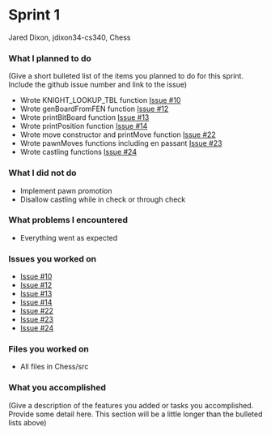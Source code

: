 # Sprint 1
Jared Dixon, jdixon34-cs340, Chess

### What I planned to do
(Give a short bulleted list of the items you planned to do for this sprint. Include the github issue number and link to the issue)
* Wrote KNIGHT_LOOKUP_TBL function [Issue #10](https://github.com/utk-cs340-fall22/Chess/issues/10)
* Wrote genBoardFromFEN function [Issue #12](https://github.com/utk-cs340-fall22/Chess/issues/12)
* Wrote printBitBoard function [Issue #13](https://github.com/utk-cs340-fall22/Chess/issues/13)
* Wrote printPosition function [Issue #14](https://github.com/utk-cs340-fall22/Chess/issues/14)
* Wrote move constructor and printMove function [Issue #22](https://github.com/utk-cs340-fall22/Chess/issues/22)
* Wrote pawnMoves functions including en passant [Issue #23](https://github.com/utk-cs340-fall22/Chess/issues/23)
* Wrote castling functions [Issue #24](https://github.com/utk-cs340-fall22/Chess/issues/24)


### What I did not do
* Implement pawn promotion
* Disallow castling while in check or through check

### What problems I encountered
* Everything went as expected

### Issues you worked on
* [Issue #10](https://github.com/utk-cs340-fall22/Chess/issues/10)
* [Issue #12](https://github.com/utk-cs340-fall22/Chess/issues/12)
* [Issue #13](https://github.com/utk-cs340-fall22/Chess/issues/13)
* [Issue #14](https://github.com/utk-cs340-fall22/Chess/issues/14)
* [Issue #22](https://github.com/utk-cs340-fall22/Chess/issues/22)
* [Issue #23](https://github.com/utk-cs340-fall22/Chess/issues/23)
* [Issue #24](https://github.com/utk-cs340-fall22/Chess/issues/24)

### Files you worked on
* All files in Chess/src

### What you accomplished
(Give a description of the features you added or tasks you accomplished. Provide some detail here. This section will be a little longer than the bulleted lists above) 
